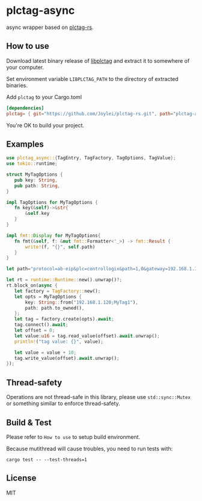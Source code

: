 # plctag-async

async wrapper based on [plctag-rs](../plctag).

## How to use

Download latest binary release of [libplctag](https://github.com/libplctag/libplctag/releases) and extract it to somewhere of your computer.

Set environment variable `LIBPLCTAG_PATH` to the directory of extracted binaries.

Add `plctag` to your Cargo.toml

```toml
[dependencies]
plctag= { git="https://github.com/Joylei/plctag-rs.git", path="plctag-async"}
```

You're OK to build your project.

## Examples

 ```rust
use plctag_async::{TagEntry, TagFactory, TagOptions, TagValue};
use tokio::runtime;

struct MyTagOptions {
    pub key: String,
    pub path: String,
}

impl TagOptions for MyTagOptions {
    fn key(&self)->&str{
        &self.key
    }
}

impl fmt::Display for MyTagOptions{
    fn fmt(&self, f: &mut fmt::Formatter<'_>) -> fmt::Result {
        write!(f, "{}", self.path)
    }
}

let path="protocol=ab-eip&plc=controllogix&path=1,0&gateway=192.168.1.120&name=MyTag1&elem_count=1&elem_size=16";// YOUR TAG DEFINITION

let rt = runtime::Runtime::new().unwrap()?;
rt.block_on(async {
    let factory = TagFactory::new();
    let opts = MyTagOptions {
        key: String::from("192.168.1.120;MyTag1"),
        path: path.to_owned(),
    };
    let tag = factory.create(opts).await;
    tag.connect().await;
    let offset = 0;
    let value:u16 = tag.read_value(offset).await.unwrap();
    println!("tag value: {}", value);

    let value = value + 10;
    tag.write_value(offset).await.unwrap();
});
 ```

## Thread-safety

Operations are not thread-safe in this library, please use `std::sync::Mutex` or something similar to enforce thread-safety.

## Build & Test

Please refer to `How to use` to setup build environment.

Because mutithread will cause troubles, you need to run tests with:

```shell
cargo test -- --test-threads=1
```

## License

MIT
